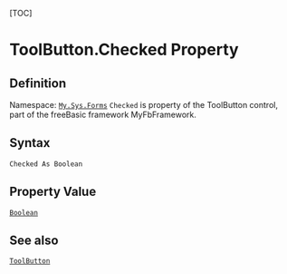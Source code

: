 [TOC]
# ToolButton.Checked Property

## Definition
Namespace: [`My.Sys.Forms`](My.Sys.Forms.md)
`Checked` is property of the ToolButton control, part of the freeBasic framework MyFbFramework.
## Syntax
```freeBasic
Checked As Boolean
```
## Property Value
[`Boolean`]("https://www.freebasic.net/wiki/KeyPgBoolean")
## See also
[`ToolButton`](ToolButton.md)
